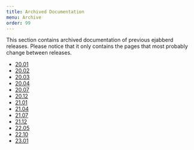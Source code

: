 ```yaml
---
title: Archived Documentation
menu: Archive
order: 99
---
```


This section contains archived documentation of previous ejabberd releases.
Please notice that it only contains the pages that most probably change between releases.

* [20.01](/archive/20_01/)
* [20.02](/archive/20_02/)
* [20.03](/archive/20_03/)
* [20.04](/archive/20_04/)
* [20.07](/archive/20_07/)
* [20.12](/archive/20_12/)
* [21.01](/archive/21_01/)
* [21.04](/archive/21_04/)
* [21.07](/archive/21_07/)
* [21.12](/archive/21_12/)
* [22.05](/archive/22_05/)
* [22.10](/archive/22_10/)
* [23.01](/archive/23_01/)
